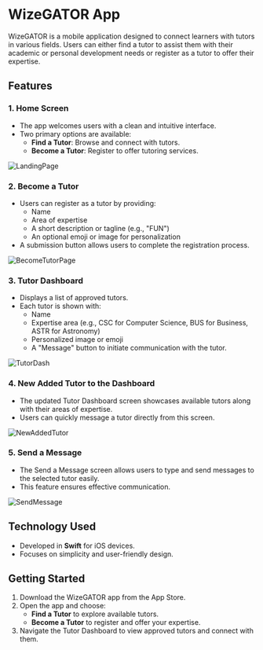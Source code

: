 # WizeGATOR App

WizeGATOR is a mobile application designed to connect learners with tutors in various fields. Users can either find a tutor to assist them with their academic or personal development needs or register as a tutor to offer their expertise.

## Features

### 1. **Home Screen**
   - The app welcomes users with a clean and intuitive interface.
   - Two primary options are available:
     - **Find a Tutor**: Browse and connect with tutors.
     - **Become a Tutor**: Register to offer tutoring services.

![LandingPage](WizeGatorApp/View/LandingPage-2.png)

### 2. **Become a Tutor**
   - Users can register as a tutor by providing:
     - Name
     - Area of expertise
     - A short description or tagline (e.g., "FUN")
     - An optional emoji or image for personalization
   - A submission button allows users to complete the registration process.

![BecomeTutorPage](WizeGatorApp/View/BecomeTutor-1.png)

### 3. **Tutor Dashboard**
   - Displays a list of approved tutors.
   - Each tutor is shown with:
     - Name
     - Expertise area (e.g., CSC for Computer Science, BUS for Business, ASTR for Astronomy)
     - Personalized image or emoji
     - A "Message" button to initiate communication with the tutor.

![TutorDash](WizeGatorApp/View/TutorDash-1.png)

### 4. **New Added Tutor to the Dashboard**
   - The updated Tutor Dashboard screen showcases available tutors along with their areas of expertise.
   - Users can quickly message a tutor directly from this screen.

![NewAddedTutor](WizeGatorApp/View/NewAddedTutor-1.png)

### 5. **Send a Message**
   - The Send a Message screen allows users to type and send messages to the selected tutor easily.
   - This feature ensures effective communication.

![SendMessage](WizeGatorApp/View/SendMessage-1.png)

## Technology Used
- Developed in **Swift** for iOS devices.
- Focuses on simplicity and user-friendly design.

## Getting Started
1. Download the WizeGATOR app from the App Store.
2. Open the app and choose:
   - **Find a Tutor** to explore available tutors.
   - **Become a Tutor** to register and offer your expertise.
3. Navigate the Tutor Dashboard to view approved tutors and connect with them.


